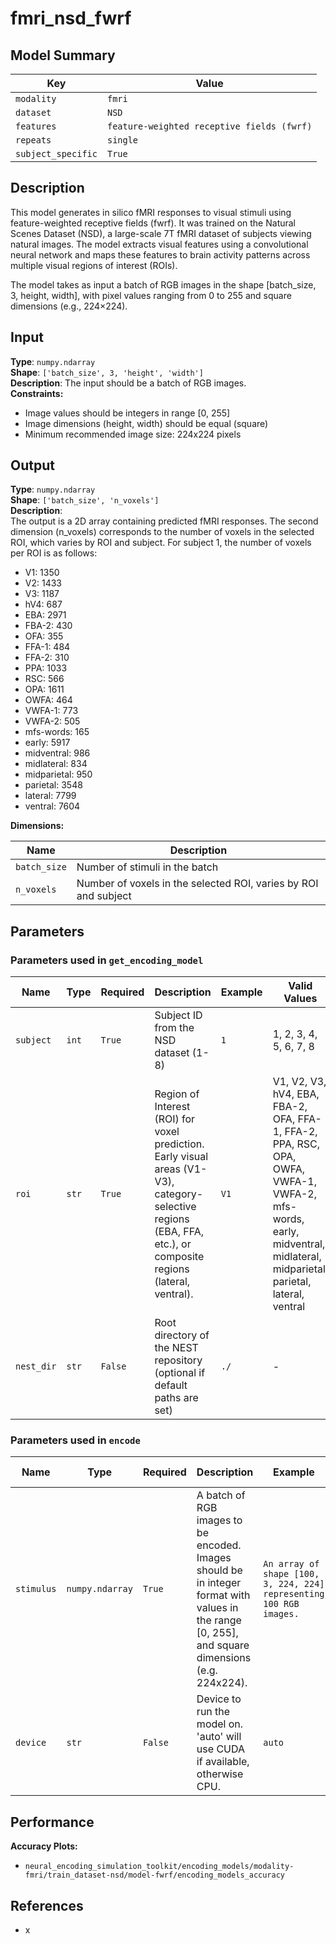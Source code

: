 # fmri_nsd_fwrf

## Model Summary

| Key | Value |
|-----|-------|
| `modality` | `fmri` |
| `dataset` | `NSD` |
| `features` | `feature-weighted receptive fields (fwrf)` |
| `repeats` | `single` |
| `subject_specific` | `True` |

## Description

This model generates in silico fMRI responses to visual stimuli using feature-weighted receptive fields (fwrf).
It was trained on the Natural Scenes Dataset (NSD), a large-scale 7T fMRI dataset of subjects viewing natural images.
The model extracts visual features using a convolutional neural network and maps these features to brain activity 
patterns across multiple visual regions of interest (ROIs).

The model takes as input a batch of RGB images in the shape [batch_size, 3, height, width], with pixel values ranging from 0 to 255 and square dimensions (e.g., 224×224).

## Input

**Type**: `numpy.ndarray`  
**Shape**: `['batch_size', 3, 'height', 'width']`  
**Description**: The input should be a batch of RGB images.  
**Constraints:**
- Image values should be integers in range [0, 255]
- Image dimensions (height, width) should be equal (square)
- Minimum recommended image size: 224x224 pixels

## Output

**Type**: `numpy.ndarray`  
**Shape**: `['batch_size', 'n_voxels']`  
**Description**:  
The output is a 2D array containing predicted fMRI responses.
The second dimension (n_voxels) corresponds to the number of voxels in the selected ROI,
which varies by ROI and subject. For subject 1, the number of voxels per ROI is as follows:

  - V1: 1350
  - V2: 1433
  - V3: 1187
  - hV4: 687
  - EBA: 2971
  - FBA-2: 430
  - OFA: 355
  - FFA-1: 484
  - FFA-2: 310
  - PPA: 1033
  - RSC: 566
  - OPA: 1611
  - OWFA: 464
  - VWFA-1: 773
  - VWFA-2: 505
  - mfs-words: 165
  - early: 5917
  - midventral: 986
  - midlateral: 834
  - midparietal: 950
  - parietal: 3548
  - lateral: 7799
  - ventral: 7604  

**Dimensions:**

| Name | Description |
|------|-------------|
| `batch_size` | Number of stimuli in the batch |
| `n_voxels` | Number of voxels in the selected ROI, varies by ROI and subject |

## Parameters

### Parameters used in `get_encoding_model`

| Name | Type | Required | Description | Example | Valid Values |
|------|------|----------|-------------|---------|---------------|
| `subject` | `int` | `True` | Subject ID from the NSD dataset (1-8) | `1` | 1, 2, 3, 4, 5, 6, 7, 8 |
| `roi` | `str` | `True` | Region of Interest (ROI) for voxel prediction. Early visual areas (V1-V3), category-selective regions (EBA, FFA, etc.), or composite regions (lateral, ventral). | `V1` | V1, V2, V3, hV4, EBA, FBA-2, OFA, FFA-1, FFA-2, PPA, RSC, OPA, OWFA, VWFA-1, VWFA-2, mfs-words, early, midventral, midlateral, midparietal, parietal, lateral, ventral |
| `nest_dir` | `str` | `False` | Root directory of the NEST repository (optional if default paths are set) | `./` | - |

### Parameters used in `encode`

| Name | Type | Required | Description | Example | Valid Values |
|------|------|----------|-------------|---------|---------------|
| `stimulus` | `numpy.ndarray` | `True` | A batch of RGB images to be encoded. Images should be in integer format with values in the range [0, 255], and square dimensions (e.g. 224x224). | `An array of shape [100, 3, 224, 224] representing 100 RGB images.` | - |
| `device` | `str` | `False` | Device to run the model on. 'auto' will use CUDA if available, otherwise CPU. | `auto` | cpu, cuda, auto |

## Performance

**Accuracy Plots:**
- `neural_encoding_simulation_toolkit/encoding_models/modality-fmri/train_dataset-nsd/model-fwrf/encoding_models_accuracy`

## References

- x
